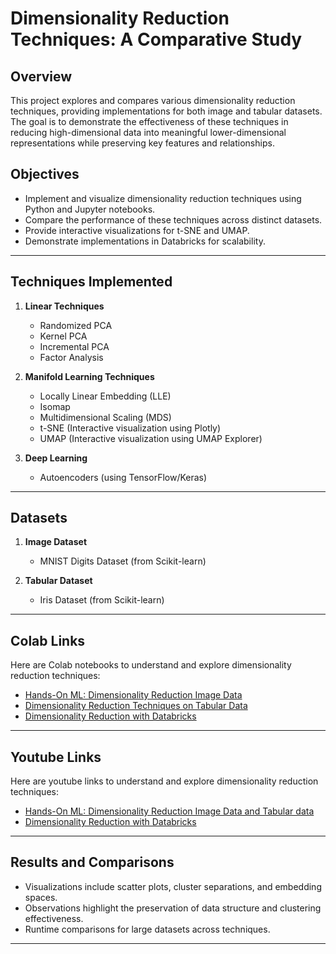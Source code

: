# Dimensionality Reduction Techniques: A Comparative Study

## Overview
This project explores and compares various dimensionality reduction techniques, providing implementations for both image and tabular datasets. The goal is to demonstrate the effectiveness of these techniques in reducing high-dimensional data into meaningful lower-dimensional representations while preserving key features and relationships.

## Objectives
- Implement and visualize dimensionality reduction techniques using Python and Jupyter notebooks.
- Compare the performance of these techniques across distinct datasets.
- Provide interactive visualizations for t-SNE and UMAP.
- Demonstrate implementations in Databricks for scalability.

---

## Techniques Implemented
1. **Linear Techniques**
   - Randomized PCA
   - Kernel PCA
   - Incremental PCA
   - Factor Analysis

2. **Manifold Learning Techniques**
   - Locally Linear Embedding (LLE)
   - Isomap
   - Multidimensional Scaling (MDS)
   - t-SNE (Interactive visualization using Plotly)
   - UMAP (Interactive visualization using UMAP Explorer)

3. **Deep Learning**
   - Autoencoders (using TensorFlow/Keras)

---

## Datasets
1. **Image Dataset**
   - MNIST Digits Dataset (from Scikit-learn)

2. **Tabular Dataset**
   - Iris Dataset (from Scikit-learn)
---

## Colab Links
Here are Colab notebooks to understand and explore dimensionality reduction techniques:

- [Hands-On ML: Dimensionality Reduction Image Data](https://colab.research.google.com/drive/14gkaANyTZD3zUaVyD44n2m-Wgav1k6xm?usp=sharing)
- [Dimensionality Reduction Techniques on Tabular Data](https://colab.research.google.com/drive/1fVu56sjgW-htJsGcOeT_o4aY93Jf5HR9?usp=sharing)
- [Dimensionality Reduction with Databricks](https://colab.research.google.com/drive/1CZs-lgKPjoR4u71DN81n-K--M-rkFSky?usp=sharing)

---

## Youtube Links
Here are youtube links to understand and explore dimensionality reduction techniques:

- [Hands-On ML: Dimensionality Reduction Image Data and Tabular data](https://youtu.be/wbV7O06Ul04)
- [Dimensionality Reduction with Databricks](https://youtu.be/2OHry7cTuF8)

---

## Results and Comparisons
- Visualizations include scatter plots, cluster separations, and embedding spaces.
- Observations highlight the preservation of data structure and clustering effectiveness.
- Runtime comparisons for large datasets across techniques.

---
